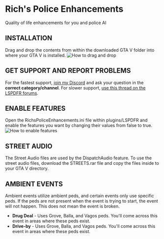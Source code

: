 # Rich's Police Enhancements
Quality of life enhancements for you and police AI 

## INSTALLATION
Drag and drop the contents from within the downloaded GTA V folder into where your GTA V is installed.
![How to drag and drop](https://i.imgur.com/tJIYcKH.jpg)

## GET SUPPORT AND REPORT PROBLEMS
For the fastest support, [join my Discord](https://discord.gg/cUQaTNQ) and ask your question in the **correct category/channel**.  For slower support, [use this thread on the LSPDFR forums](https://www.lcpdfr.com/forums/topic/107730-richs-plugin-support-thread/).

## ENABLE FEATURES
Open the RichsPoliceEnhancements.ini file within plugins/LSPDFR and enable the features you want by changing their values from false to true.
![How to enable features](https://i.ibb.co/7yhsPX8/ini-Features.jpg)

## STREET AUDIO
The Street Audio files are used by the DispatchAudio feature.  To use the street audio files, download the STREETS.rar file and copy the files inside to your GTA V directory.

## AMBIENT EVENTS
Ambient events utilize ambient peds, and certain events only use specific peds. If the peds are not present when the event is trying to start, the event will not happen. This does not mean the event is broken.

* **Drug Deal** - Uses Grove, Balla, and Vagos peds.  You'll come across this event in areas where these peds exist.
* **Drive-by** - Uses Grove, Balla, and Vagos peds.  You'll come across this event in areas where these peds exist.
